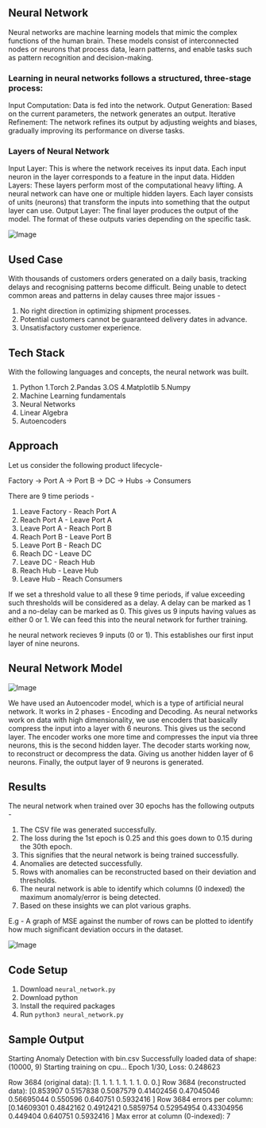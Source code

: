 ## Neural Network

Neural networks are machine learning models that mimic the complex functions of the human brain. These models consist of interconnected nodes or neurons that process data, learn patterns, and enable tasks such as pattern recognition and decision-making.

### Learning in neural networks follows a structured, three-stage process:

Input Computation: Data is fed into the network.
Output Generation: Based on the current parameters, the network generates an output.
Iterative Refinement: The network refines its output by adjusting weights and biases, gradually improving its performance on diverse tasks.

### Layers of Neural Network

Input Layer: This is where the network receives its input data. Each input neuron in the layer corresponds to a feature in the input data.
Hidden Layers: These layers perform most of the computational heavy lifting. A neural network can have one or multiple hidden layers. Each layer consists of units (neurons) that transform the inputs into something that the output layer can use.
Output Layer: The final layer produces the output of the model. The format of these outputs varies depending on the specific task.

![Image](https://github.com/user-attachments/assets/1f79c51d-42fd-41d1-9992-928f48f86489)

## Used Case
With thousands of customers orders generated on a daily basis, tracking delays and recognising patterns become difficult. Being unable to detect common areas and patterns in delay causes three major issues -

1. No right direction in optimizing shipment processes.
2. Potential customers cannot be guaranteed delivery dates in advance.
3. Unsatisfactory customer experience.

## Tech Stack

With the following languages and concepts, the neural network was built.

1. Python
   1.Torch
   2.Pandas
   3.OS
   4.Matplotlib
   5.Numpy
2. Machine Learning fundamentals
3. Neural Networks
4. Linear Algebra
5. Autoencoders

## Approach

Let us consider the following product lifecycle-

Factory -> Port A -> Port B -> DC -> Hubs -> Consumers

There are 9 time periods -

1. Leave Factory - Reach Port A
2. Reach Port A - Leave Port A
3. Leave Port A - Reach Port B
4. Reach Port B - Leave Port B
5. Leave Port B - Reach DC
6. Reach DC - Leave DC
7. Leave DC - Reach Hub
8. Reach Hub - Leave Hub
9. Leave Hub - Reach Consumers
    
If we set a threshold value to all these 9 time periods, if value exceeding such thresholds will be considered as a delay. A delay can be marked as 1 and a no-delay can be marked as 0.
This gives us 9 inputs having values as either 0 or 1. We can feed this into the neural network for further training.

he neural network recieves 9 inputs (0 or 1). This establishes our first input layer of nine neurons.

## Neural Network Model

![Image](https://github.com/user-attachments/assets/22235b2c-948e-4028-b231-3c93c08ea74a)

We have used an Autoencoder model, which is a type of artificial neural network. It works in 2 phases - Encoding and Decoding.
As neural networks work on data with high dimensionality, we use encoders that basically compress the input into a layer with 6 neurons. This gives us the second layer.
The encoder works one more time and compresses the input via three neurons, this is the second hidden layer.
The decoder starts working now, to reconstruct or decompress the data. Giving us another hidden layer of 6 neurons.
Finally, the output layer of 9 neurons is generated.

## Results
The neural network when trained over 30 epochs has the following outputs -

1. The CSV file was generated successfully.
2. The loss during the 1st epoch is 0.25 and this goes down to 0.15 during the 30th epoch.
3. This signifies that the neural network is being trained successfully.
4. Anomalies are detected successfully.
5. Rows with anomalies can be reconstructed based on their deviation and thresholds.
6. The neural network is able to identify which columns (0 indexed) the maximum anomaly/error is being detected.
7. Based on these insights we can plot various graphs.
   
E.g - A graph of MSE against the number of rows can be plotted to identify how much significant deviation occurs in the dataset.

![Image](https://github.com/user-attachments/assets/81a00bd0-0187-4b52-829a-2c1dc930cffd)

## Code Setup
1. Download ```neural_network.py```
2. Download python
3. Install the required packages
4. Run ```python3 neural_network.py```

## Sample Output

 Starting Anomaly Detection with bin.csv
Successfully loaded data of shape: (10000, 9)
Starting training on cpu...
Epoch 1/30, Loss: 0.248623

Row 3684 (original data): [1. 1. 1. 1. 1. 1. 1. 0. 0.]
Row 3684 (reconstructed data): [0.853907   0.5157838  0.5087579  0.41402456 0.47045046 0.56695044
 0.550596   0.640751   0.5932416 ]
Row 3684 errors per column: [0.14609301 0.4842162  0.4912421  0.5859754  0.52954954 0.43304956
 0.449404   0.640751   0.5932416 ]
Max error at column (0-indexed): 7

